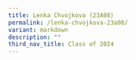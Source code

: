 ```yaml
---
title: Lenka Chvojkova (23A08)
permalink: /lenka-chvojkova-23a08/
variant: markdown
description: ""
third_nav_title: Class of 2024
---
```

